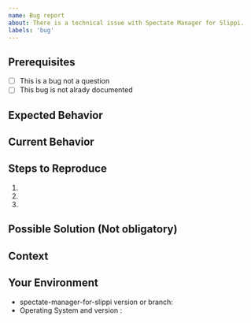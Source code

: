 ```yaml
---
name: Bug report
about: There is a technical issue with Spectate Manager for Slippi.
labels: 'bug'
---
```


<!-- Please use the following issue template or your issue will be closed -->

## Prerequisites

<!-- If the following boxes are not ALL checked, your issue is likely to be closed -->

- [ ] This is a bug not a question
- [ ] This bug is not alrady documented

## Expected Behavior

<!--- What should have happened? -->

## Current Behavior

<!--- What went wrong? -->

## Steps to Reproduce

<!-- Paste any error messages -->

1.

2.

3.

## Possible Solution (Not obligatory)

<!--- Suggest a reason for the bug or how to fix it. -->

## Context

<!--- How has this issue affected you? What are you trying to accomplish? -->
<!--- Did you make any changes to the boilerplate after cloning it? -->
<!--- Providing context helps us come up with a solution that is most useful in the real world -->

## Your Environment

<!--- Include as many relevant details about the environment you experienced the bug in -->

- spectate-manager-for-slippi version or branch:
- Operating System and version :

